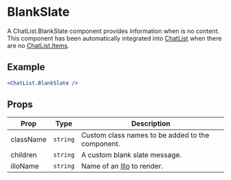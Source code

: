 # BlankSlate

A ChatList.BlankSlate component provides information when is no content. This component has been automatically integrated into [ChatList](./ChatList.md) when there are no [ChatList.Items](./Item.md).


## Example

```jsx
<ChatList.BlankSlate />
```


## Props

| Prop | Type | Description |
| --- | --- | --- |
| className | `string` | Custom class names to be added to the component. |
| children | `string` | A custom blank slate message. |
| illoName | `string` | Name of an [Illo](../../Illo) to render. |
